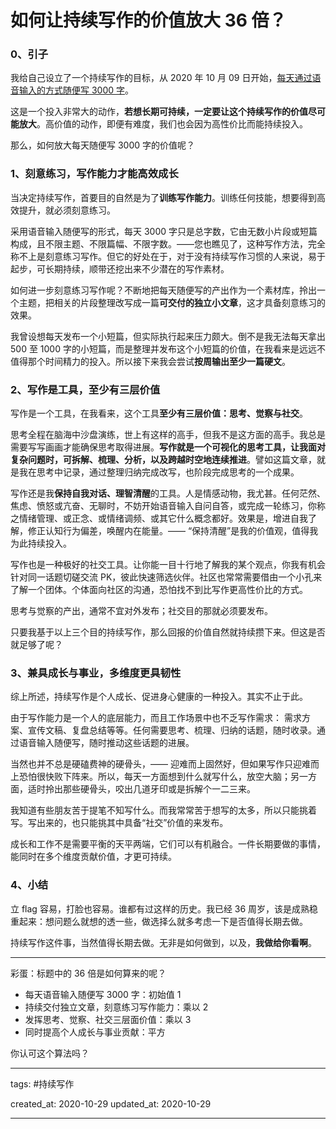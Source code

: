 # 如何让持续写作的价值放大 36 倍？

### 0、引子

我给自己设立了一个持续写作的目标，从 2020 年 10 月 09 日开始，[每天通过语音输入的方式随便写 3000 字](https://zuopin.xin/posts/9c9f8d898cf92db4a89f1eb25b8bed887c783f3a450cfe12b69df22882808146)。

这是一个投入非常大的动作，**若想长期可持续，一定要让这个持续写作的价值尽可能放大**。高价值的动作，即便有难度，我们也会因为高性价比而能持续投入。

那么，如何放大每天随便写 3000 字的价值呢？

### 1、刻意练习，写作能力才能高效成长

当决定持续写作，首要目的自然是为了**训练写作能力**。训练任何技能，想要得到高效提升，就必须刻意练习。

采用语音输入随便写的形式，每天 3000 字只是总字数，它由无数小片段或短篇构成，且不限主题、不限篇幅、不限字数。——您也瞧见了，这种写作方法，完全称不上是刻意练习写作。但它的好处在于，对于没有持续写作习惯的人来说，易于起步，可长期持续，顺带还挖出来不少潜在的写作素材。

如何进一步刻意练习写作呢？不断地把每天随便写的产出作为一个素材库，拎出一个主题，把相关的片段整理改写成一篇**可交付的独立小文章**，这才具备刻意练习的效果。

我曾设想每天发布一个小短篇，但实际执行起来压力颇大。倒不是我无法每天拿出 500 至 1000 字的小短篇，而是整理并发布这个小短篇的价值，在我看来是远远不值得那个时间精力的投入。所以接下来我会尝试**按周输出至少一篇硬文**。

### 2、写作是工具，至少有三层价值

写作是一个工具，在我看来，这个工具**至少有三层价值：思考、觉察与社交**。

思考全程在脑海中沙盘演练，世上有这样的高手，但我不是这方面的高手。我总是需要写写画画才能确保思考取得进展。**写作就是一个可视化的思考工具，让我面对复杂问题时，可拆解、梳理、分析，以及跨越时空地连续推进**。譬如这篇文章，就是我在思考中记录，通过整理归纳完成改写，也阶段完成思考的一个成果。

写作还是我**保持自我对话、理智清醒**的工具。人是情感动物，我尤甚。任何茫然、焦虑、愤怒或亢奋、无聊时，不妨开始语音输入自问自答，或完成一轮练习，你称之情绪管理、或正念、或情绪调频、或其它什么概念都好。效果是，增进自我了解，修正认知行为偏差，唤醒内在能量。—— “保持清醒”是我的价值观，值得我为此持续投入。

写作也是一种极好的社交工具。让你能一目十行地了解我的某个观点，你我有机会针对同一话题切磋交流 PK，彼此快速筛选伙伴。社区也常常需要借由一个小孔来了解一个团体。个体面向社区的沟通，恐怕找不到比写作更高性价比的方式。

思考与觉察的产出，通常不宜对外发布；社交目的那就必须要发布。

只要我基于以上三个目的持续写作，那么回报的价值自然就持续攒下来。但这是否就足够了呢？

### 3、兼具成长与事业，多维度更具韧性

综上所述，持续写作是个人成长、促进身心健康的一种投入。其实不止于此。

由于写作能力是一个人的底层能力，而且工作场景中也不乏写作需求： 需求方案、宣传文稿、复盘总结等等。任何需要思考、梳理、归纳的话题，随时收录。通过语音输入随便写，随时推动这些话题的进展。

当然也并不总是硬磕费神的硬骨头，—— 迎难而上固然好，但如果写作只迎难而上恐怕很快败下阵来。所以，每天一方面想到什么就写什么，放空大脑；另一方面，适时拎出那些硬骨头，咬出几道牙印或是拆解个一二三来。

我知道有些朋友苦于提笔不知写什么。而我常常苦于想写的太多，所以只能挑着写。写出来的，也只能挑其中具备“社交”价值的来发布。

成长和工作不是需要平衡的天平两端，它们可以有机融合。一件长期要做的事情，能同时在多个维度贡献价值，才更可持续。

### 4、小结

立 flag 容易，打脸也容易。谁都有过这样的历史。我已经 36 周岁，该是成熟稳重起来：想问题么就想的透一些，做选择么就多考虑一下是否值得长期去做。

持续写作这件事，当然值得长期去做。无非是如何做到，以及，**我做给你看啊**。

---

彩蛋：标题中的 36 倍是如何算来的呢？

- 每天语音输入随便写 3000 字：初始值 1
- 持续交付独立文章，刻意练习写作能力：乘以 2
- 发挥思考、觉察、社交三层面价值：乘以 3
- 同时提高个人成长与事业贡献：平方

你认可这个算法吗？

---
tags: #持续写作 

created_at: 2020-10-29
updated_at: 2020-10-29

---

